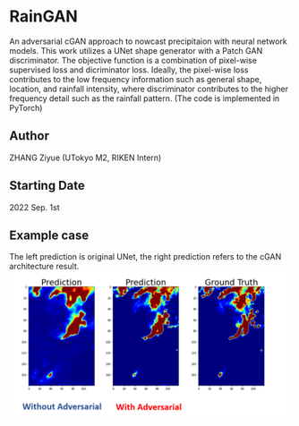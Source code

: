 # RainGAN
An adversarial cGAN approach to nowcast precipitaion with neural network models. This work utilizes a UNet shape generator with a Patch GAN discriminator. The objective function is a combination of pixel-wise supervised loss and dicriminator loss. Ideally, the pixel-wise loss contributes to the low frequency information such as general shape, location, and rainfall intensity, where discriminator contributes to the higher frequency detail such as the rainfall pattern. 
(The code is implemented in PyTorch)

## Author
ZHANG Ziyue (UTokyo M2, RIKEN Intern)

## Starting Date
2022 Sep. 1st

## Example case
The left prediction is original UNet, the right prediction refers to the cGAN architecture result.
![Screenshot](example.png)

